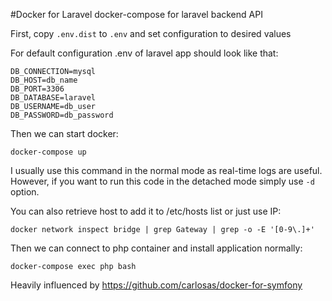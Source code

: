 #Docker for Laravel 
docker-compose for laravel backend API

First, copy `.env.dist` to `.env` and set configuration to desired values

For default configuration .env of laravel app should look like that:
```
DB_CONNECTION=mysql
DB_HOST=db_name
DB_PORT=3306
DB_DATABASE=laravel
DB_USERNAME=db_user
DB_PASSWORD=db_password
```

Then we can start docker:
```
docker-compose up
```

I usually use this command in the normal mode as real-time logs are useful.
However, if you want to run this code in the detached mode simply use `-d` option.

You can also retrieve host to add it to /etc/hosts list or just use IP:
```
docker network inspect bridge | grep Gateway | grep -o -E '[0-9\.]+'
```

Then we can connect to php container and install application normally:
```
docker-compose exec php bash
```

Heavily influenced by https://github.com/carlosas/docker-for-symfony